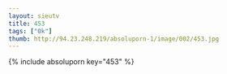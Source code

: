 ```yaml
--- 
layout: sieutv
title: 453
tags: ["0k"]
thumb: http://94.23.248.219/absoluporn-1/image/002/453.jpg
---
```

{% include absoluporn key="453" %} 
